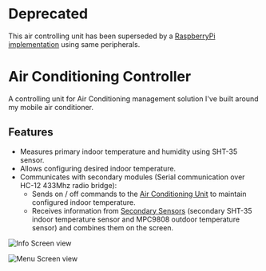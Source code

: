 # Deprecated

This air controlling unit has been superseded by a [RaspberryPi implementation](https://github.com/ptkoz/infodisplay-controller) using same
peripherals.

# Air Conditioning Controller

A controlling unit for Air Conditioning management solution I've built around my mobile air conditioner.

## Features

* Measures primary indoor temperature and humidity using SHT-35 sensor.
* Allows configuring desired indoor temperature.
* Communicates with secondary modules (Serial communication over HC-12 433Mhz radio bridge):
    * Sends on / off commands to the [Air Conditioning Unit](https://github.com/pamelus/air-conditioning-unit) to maintain configured indoor temperature.
    * Receives information from [Secondary Sensors](https://github.com/pamelus/air-conditioning-sensor) (secondary SHT-35 indoor temperature sensor and MPC9808 outdoor
      temperature sensor) and combines them on the screen.

![Info Screen view](screenshots/infoScreen.jpg)

![Menu Screen view](screenshots/menu.jpg)
